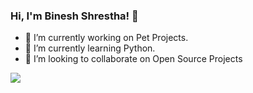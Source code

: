 ### Hi, I'm Binesh Shrestha! 👋

- 🔭 I’m currently working on Pet Projects.
- 🌱 I’m currently learning Python.
- 👯 I’m looking to collaborate on Open Source Projects

<img src="https://github-readme-stats.vercel.app/api?username=iampawan&&show_icons=true&title_color=ffffff&icon_color=bb2acf&text_color=daf7dc&bg_color=151515">

